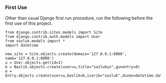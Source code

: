 ### First Use

Other than usual Django first run procedure, run the following before the first use of this project.

```
from django.contrib.sites.models import Site
from django.contrib.auth.models import User
from sozluk.models import *
import datetime

new_site = Site.objects.create(domain='127.0.0.1:8000', name='127.0.0.1:8000')
u = User.objects.get(id=1)
b = Baslik.objects.create(user=u,title="sozlukus",gunentry=0)
e = Entry.objects.create(user=u,baslik=b,icerik="sozluk",duzen=datetime.datetime.now(),points=0,numara=0)
```